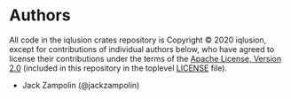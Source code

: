 # Authors

All code in the iqlusion crates repository is Copyright © 2020 iqlusion, except
for contributions of individual authors below, who have agreed to license their
contributions under the terms of the [Apache License, Version 2.0]
(included in this repository in the toplevel [LICENSE] file).

* Jack Zampolin (@jackzampolin)

[Apache License, Version 2.0]: https://www.apache.org/licenses/LICENSE-2.0
[LICENSE]: https://github.com/ilgooz/relayer/blob/master/LICENSE
